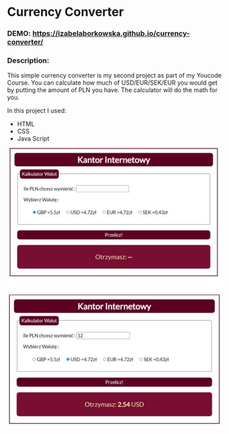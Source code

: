 # Currency Converter

### DEMO: https://izabelaborkowska.github.io/currency-converter/

### Description:
This simple currency converter is my second project as part of my Youcode Course. 
You can calculate how much of USD/EUR/SEK/EUR you would get by putting the amount of PLN you have. 
The calculator will do the math for you. 

In this project I used: 
- HTML
- CSS
- Java Script

![Screenshot](images/appstart.JPG)
![Screenshotappused](images/appworks.JPG)
